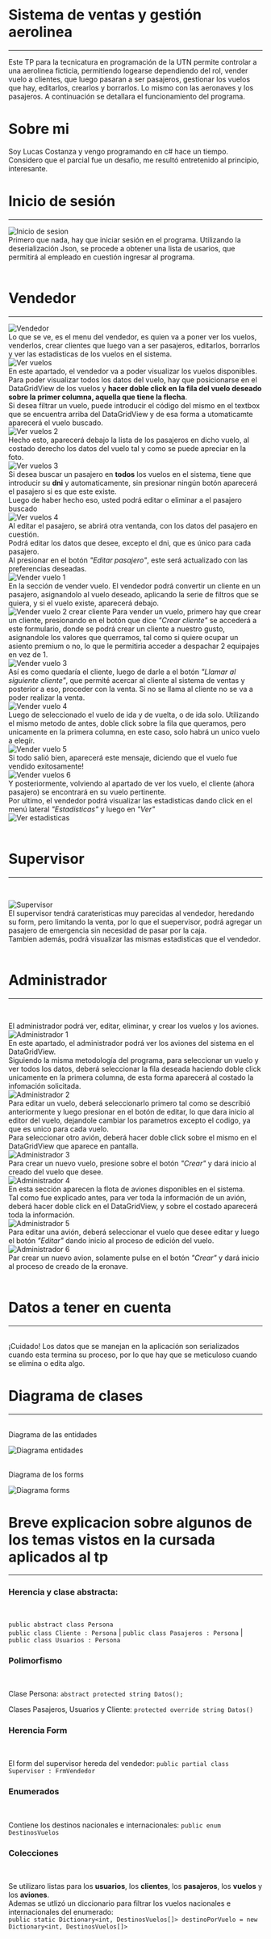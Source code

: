 
# Sistema de ventas y gestión aerolinea
---
Este TP para la tecnicatura en programación de la UTN permite controlar a una aerolinea ficticia, permitiendo logearse dependiendo del rol,
vender vuelo a clientes, que luego pasaran a ser pasajeros, gestionar los vuelos que hay, editarlos, crearlos y borrarlos. Lo mismo con las aeronaves y los pasajeros.
A continuación se detallara el funcionamiento del programa.

# Sobre mi
Soy Lucas Costanza y vengo programando en c# hace un tiempo. Considero que el parcial fue un desafio, me resultó entretenido al principio, interesante. 

# Inicio de sesión
---
![Inicio de sesion](https://github.com/lucascostanza25/Costanza.Lucas.PrimerParcial/blob/master/Fotos_GitHub/FrmInicioSesion.png)
<br>
Primero que nada, hay que iniciar sesión en el programa. Utilizando la deserialización Json, se procede a obtener una lista de usarios, que permitirá al empleado en cuestión ingresar al programa.
<br>
<br>
# Vendedor
---
![Vendedor](https://github.com/lucascostanza25/Costanza.Lucas.PrimerParcial/blob/master/Fotos_GitHub/FrmVendedor1.png)
<br>
Lo que se ve, es el menu del vendedor, es quien va a poner ver los vuelos, venderlos, crear clientes que luego van a ser pasajeros, editarlos, borrarlos y ver las estadisticas de los vuelos en el sistema.
<br>
![Ver vuelos](https://github.com/lucascostanza25/Costanza.Lucas.PrimerParcial/blob/master/Fotos_GitHub/FrmVendedorVerVuelos.png)
<br>
En este apartado, el vendedor va a poder visualizar los vuelos disponibles.
<br>
Para poder visualizar todos los datos del vuelo, hay que posicionarse en el DataGridView de los vuelos y **hacer doble click en la fila del vuelo deseado sobre la primer columna, aquella que tiene la flecha**.
<br>
Si desea filtrar un vuelo, puede introducir el código del mismo en el textbox que se encuentra arriba del DataGridView y de esa forma a utomaticamte aparecerá el vuelo buscado.
<br>
![Ver vuelos 2](https://github.com/lucascostanza25/Costanza.Lucas.PrimerParcial/blob/master/Fotos_GitHub/FrmVendedorVerVuelo2.png)
<br>
Hecho esto, aparecerá debajo la lista de los pasajeros en dicho vuelo, al costado derecho los datos del vuelo tal y como se puede apreciar en la foto.
<br>
![Ver vuelos 3](https://github.com/lucascostanza25/Costanza.Lucas.PrimerParcial/blob/master/Fotos_GitHub/FrmVendedorVerVuelo3.png)
<br>
Si desea buscar un pasajero en **todos** los vuelos en el sistema, tiene que introducir su **dni** y automaticamente, sin presionar ningún botón aparecerá el pasajero si es que este existe.
<br>
Luego de haber hecho eso, usted podrá editar o eliminar a el pasajero buscado
<br>
![Ver vuelos 4](https://github.com/lucascostanza25/Costanza.Lucas.PrimerParcial/blob/master/Fotos_GitHub/FrmVendedorVerVuelo4_EditarPasajero.png)
<br>
Al editar el pasajero, se abrirá otra ventanda, con los datos del pasajero en cuestión.
<br>
Podrá editar los datos que desee, excepto el dni, que es único para cada pasajero.
<br>
Al presionar en el botón *"Editar pasajero"*, este será actualizado con las preferencias deseadas.
<br>
![Vender vuelo 1](https://github.com/lucascostanza25/Costanza.Lucas.PrimerParcial/blob/master/Fotos_GitHub/FrmVendedorVenderVuelo1.png)
<br>
En la sección de vender vuelo. El vendedor podrá convertir un cliente en un pasajero, asignandolo al vuelo deseado, aplicando la serie de filtros que se quiera, y si el vuelo existe, aparecerá debajo.
<br>
![Vender vuelo 2 crear cliente](https://github.com/lucascostanza25/Costanza.Lucas.PrimerParcial/blob/master/Fotos_GitHub/FrmVendedorVenderVuelo2_CrearCliente.png)
Para vender un vuelo, primero hay que crear un cliente, presionando en el botón que dice *"Crear cliente"* se accederá a este formulario, donde se podrá crear un cliente a nuestro gusto, asignandole los valores que querramos, tal como si quiere ocupar un asiento premium o no, lo que le permitiria acceder a despachar 2 equipajes en vez de 1.
<br>
![Vender vuelo 3](https://github.com/lucascostanza25/Costanza.Lucas.PrimerParcial/blob/master/Fotos_GitHub/FrmVendedorVenderVuelo3.png)
<br>
Así es como quedaría el cliente, luego de darle a el botón *"Llamar al siguiente cliente"*, que permité acercar al cliente al sistema de ventas y posterior a eso, proceder con la venta.
Si no se llama al cliente no se va a poder realizar la venta.
<br>
![Vender vuelo 4](https://github.com/lucascostanza25/Costanza.Lucas.PrimerParcial/blob/master/Fotos_GitHub/FrmVendedorVenderVuelo4.png)
<br>
Luego de seleccionado el vuelo de ida y de vuelta, o de ida solo. Utilizando el mismo metodo de antes, doble click sobre la fila que queramos, pero unicamente en la primera columna, en este caso, solo habrá un unico vuelo a elegír.
<br>
![Vender vuelo 5](https://github.com/lucascostanza25/Costanza.Lucas.PrimerParcial/blob/master/Fotos_GitHub/FrmVendedorVenderVuelo5.png)
<br>
Si todo salió bien, aparecerá este mensaje, diciendo que el vuelo fue vendido exitosamente!
<br>
![Vender vuelos 6](https://github.com/lucascostanza25/Costanza.Lucas.PrimerParcial/blob/master/Fotos_GitHub/FrmVendedorVenderVuelo6.png)
<br>
Y posteriormente, volviendo al apartado de ver los vuelo, el cliente (ahora pasajero) se encontrará en su vuelo pertinente.
<br>
Por ultimo, el vendedor podrá visualizar las estadisticas dando click en el menú lateral *"Estadisticas"* y luego en *"Ver"*
<br>
![Ver estadisticas](https://github.com/lucascostanza25/Costanza.Lucas.PrimerParcial/blob/master/Fotos_GitHub/FrmVendedorVerEstadisticas.png)
<br>
<br>
# Supervisor
---
<br>

![Supervisor](https://github.com/lucascostanza25/Costanza.Lucas.PrimerParcial/blob/master/Fotos_GitHub/FrmSupervisor.png)
<br>
El supervisor tendrá carateristicas muy parecidas al vendedor, heredando su form, pero limitando la venta, por lo que el suepervisor, podrá agregar un pasajero de emergencia sin necesidad de pasar por la caja.
<br>
Tambien además, podrá visualizar las mismas estadisticas que el vendedor.
<br>
<br>
# Administrador
---
<br>

El administrador podrá ver, editar, eliminar, y crear los vuelos y los aviones.
<br>
![Administrador 1](https://github.com/lucascostanza25/Costanza.Lucas.PrimerParcial/blob/master/Fotos_GitHub/FrmAdministrador.png)
<br>
En este apartado, el administrador podrá ver los aviones del sistema en el DataGridView.
<br>
Siguiendo la misma metodología del programa, para seleccionar un vuelo y ver todos los datos, deberá seleccionar la fila deseada haciendo doble click unicamente en la primera columna, de esta forma aparecerá al costado la infomación solicitada.
<br>
![Administrador 2](https://github.com/lucascostanza25/Costanza.Lucas.PrimerParcial/blob/master/Fotos_GitHub/FrmAdministradorEditarVuelo.png)
<br>
Para editar un vuelo, deberá seleccionarlo primero tal como se describió anteriormente y luego presionar en el botón de editar, lo que dara inicio al editor del vuelo, dejandole cambiar los parametros excepto el codigo, ya que es unico para cada vuelo.
<br>
Para seleccionar otro avión, deberá hacer doble click sobre el mismo en el DataGridView que aparece en pantalla.
<br>
![Administrador 3](https://github.com/lucascostanza25/Costanza.Lucas.PrimerParcial/blob/master/Fotos_GitHub/FrmAdministradorCrearVuelo.png)
<br>
Para crear un nuevo vuelo, presione sobre el botón *"Crear"* y dará inicio al creado del vuelo que desee.
<br>
![Administrador 4](https://github.com/lucascostanza25/Costanza.Lucas.PrimerParcial/blob/master/Fotos_GitHub/FrmAdministradorAviones.png)
<br>
En esta sección aparecen la flota de aviones disponibles en el sistema.
<br>
Tal como fue explicado antes, para ver toda la información de un avión, deberá hacer doble click en el DataGridView, y sobre el costado aparecerá toda la información.
<br>
![Administrador 5](https://github.com/lucascostanza25/Costanza.Lucas.PrimerParcial/blob/master/Fotos_GitHub/FrmAdministradorEdiatAvion.png)
<br>
Para editar una avión, deberá seleccionar el vuelo que desee editar y luego el botón *"Editar"* dando inicio al proceso de edición del vuelo.
<br>
![Administrador 6](https://github.com/lucascostanza25/Costanza.Lucas.PrimerParcial/blob/master/Fotos_GitHub/FrmAdministradorCrearAvion.png)
<br>
Par crear un nuevo avion, solamente pulse en el botón *"Crear"* y dará inicio al proceso de creado de la eronave.
<br>
<br>
# Datos a tener en cuenta
---
<br>
¡Cuidado! Los datos que se manejan en la aplicación son serializados cuando esta termina su proceso, por lo que hay que se meticuloso cuando se elimina o edita algo.
<br>

# Diagrama de clases
---
<br>
Diagrama de las entidades
<br>

![Diagrama entidades](https://github.com/lucascostanza25/Costanza.Lucas.PrimerParcial/blob/master/Fotos_GitHub/DiagramaDeClasesEntidades.png)

<br>
Diagrama de los forms
<br>

![Diagrama forms](https://github.com/lucascostanza25/Costanza.Lucas.PrimerParcial/blob/master/Fotos_GitHub/DiagramaDeClasesForms.png)
<br>

# Breve explicacion sobre algunos de los temas vistos en la cursada aplicados al tp
---
### Herencia y clase abstracta:
<br>

`public abstract class Persona`
<br>
`public class Cliente : Persona` | `public class Pasajeros : Persona` | `public class Usuarios : Persona`
<br>
### Polimorfismo
<br>

Clase Persona: `abstract protected string Datos();`
<br>

Clases Pasajeros, Usuarios y Cliente: `protected override string Datos()`
<br>

### Herencia Form
<br>

El form del supervisor hereda del vendedor: `public partial class Supervisor : FrmVendedor`
<br>

### Enumerados
<br>

Contiene los destinos nacionales e internacionales: `public enum DestinosVuelos`
<br>

### Colecciones
<br>

Se utilizaro listas para los **usuarios**, los **clientes**, los **pasajeros**, los **vuelos** y los **aviones**.
<br>
Ademas se utlizó un diccionario para filtrar los vuelos nacionales e internacionales del enumerado:
<br>
`public static Dictionary<int, DestinosVuelos[]> destinoPorVuelo = new Dictionary<int, DestinosVuelos[]>`





















